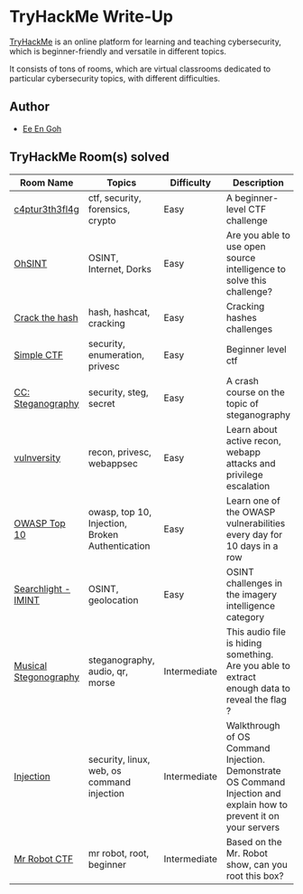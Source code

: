 # TryHackMe Write-Up

[TryHackMe](https://tryhackme.com/) is an online platform for learning and teaching cybersecurity, which is beginner-friendly and versatile in different topics.

It consists of tons of rooms, which are virtual classrooms dedicated to particular cybersecurity topics, with different difficulties.

## Author

- [Ee En Goh](https://tryhackme.com/p/vincentwu)

## TryHackMe Room(s) solved

| Room Name                                                                                          | Topics                                          | Difficulty   | Description                                                                                                         |
| -------------------------------------------------------------------------------------------------- | ----------------------------------------------- | ------------ | ------------------------------------------------------------------------------------------------------------------- |
| [c4ptur3th3fl4g](https://github.com/GohEeEn/TryHackMe-Write-Up/tree/master/c4ptur3th3fl4g)         | ctf, security, forensics, crypto                | Easy         | A beginner-level CTF challenge                                                                                      |
| [OhSINT](https://github.com/GohEeEn/TryHackMe-Write-Up/tree/master/OhSINT)                         | OSINT, Internet, Dorks                          | Easy         | Are you able to use open source intelligence to solve this challenge?                                               |
| [Crack the hash](https://github.com/GohEeEn/TryHackMe-Write-Up/tree/master/Crack%20the%20Hash)     | hash, hashcat, cracking                         | Easy         | Cracking hashes challenges                                                                                          |
| [Simple CTF](https://github.com/GohEeEn/TryHackMe-Write-Up/tree/master/Simple%20CTF)               | security, enumeration, privesc                  | Easy         | Beginner level ctf                                                                                                  |
| [CC: Steganography](https://github.com/GohEeEn/TryHackMe-Write-Up/tree/master/ccstego)             | security, steg, secret                          | Easy         | A crash course on the topic of steganography                                                                        |
| [vulnversity](https://github.com/GohEeEn/TryHackMe-Write-Up/tree/master/vulnversity)               | recon, privesc, webappsec                       | Easy         | Learn about active recon, webapp attacks and privilege escalation                                                   |
| [OWASP Top 10](https://github.com/GohEeEn/TryHackMe-Write-Up/tree/master/OWASP_TOP_10)             | owasp, top 10, Injection, Broken Authentication | Easy         | Learn one of the OWASP vulnerabilities every day for 10 days in a row                                               |
| [Searchlight - IMINT](https://github.com/GohEeEn/TryHackMe-Write-Up/tree/master/Searchlight-IMINT) | OSINT, geolocation                              | Easy         | OSINT challenges in the imagery intelligence category                                                               |
| [Musical Stegonography](https://github.com/GohEeEn/TryHackMe-Write-Up/tree/master/musicalstego)    | steganography, audio, qr, morse                 | Intermediate | This audio file is hiding something. Are you able to extract enough data to reveal the flag ?                       |
| [Injection](https://github.com/GohEeEn/TryHackMe-Write-Up/tree/master/Injection)                   | security, linux, web, os command injection      | Intermediate | Walkthrough of OS Command Injection. Demonstrate OS Command Injection and explain how to prevent it on your servers |
| [Mr Robot CTF](https://github.com/GohEeEn/TryHackMe-Write-Up/tree/master/Mr.RobotCTF)              | mr robot, root, beginner                        | Intermediate | Based on the Mr. Robot show, can you root this box?                                                                 |
